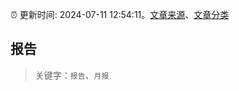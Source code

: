 :alarm_clock: 更新时间: 2024-07-11 12:54:11。[文章来源](/README.md)、[文章分类](/TAGS.md)

## 报告


> 关键字：`报告`、`月报`



